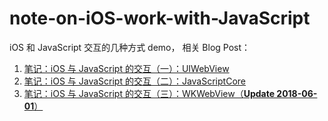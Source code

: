 # note-on-iOS-work-with-JavaScript

iOS 和 JavaScript 交互的几种方式 demo， 相关 Blog Post：
 1. [笔记：iOS 与 JavaScript 的交互（一）：UIWebView](https://moxo.io/blog/2017/04/17/ios-and-javascript-1-uiwebview/)
 2. [笔记：iOS 与 JavaScript 的交互（二）：JavaScriptCore ](https://moxo.io/blog/2017/04/18/ios-and-javascript-2-javascriptcore/)
 3. [笔记：iOS 与 JavaScript 的交互（三）：WKWebView（**Update 2018-06-01**）](https://moxo.io/blog/2017/04/19/ios-and-javascript-3-wkwebview/)
